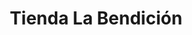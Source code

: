 ---
title: "Tienda La Bendición"
url: /quetzaltenango/tienda-la-bendicion-6a-avenida-zona-2/
shop: general
---